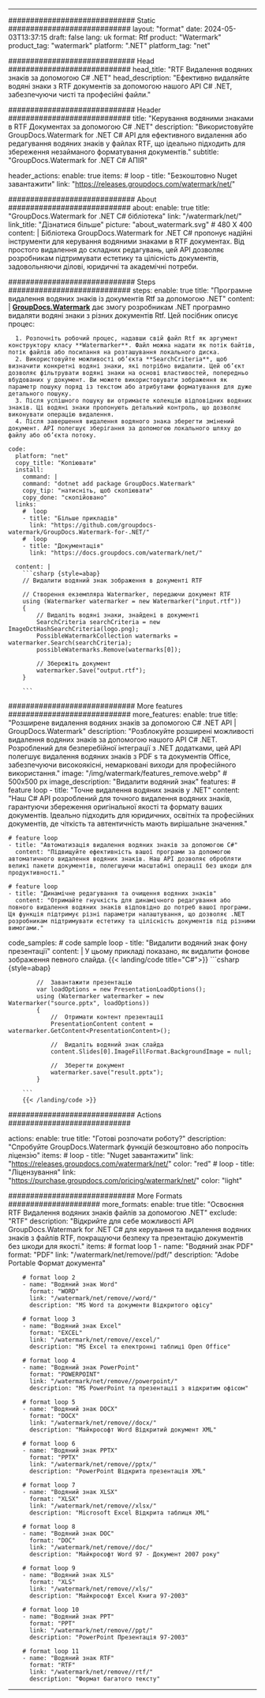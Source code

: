 
---
############################# Static ############################
layout: "format"
date:  2024-05-03T13:37:15
draft: false
lang: uk
format: Rtf
product: "Watermark"
product_tag: "watermark"
platform: ".NET"
platform_tag: "net"

############################# Head ############################
head_title: "RTF Видалення водяних знаків за допомогою C# .NET"
head_description: "Ефективно видаляйте водяні знаки з RTF документів за допомогою нашого API C# .NET, забезпечуючи чисті та професійні файли."

############################# Header ############################
title: "Керування водяними знаками в RTF Документах за допомогою C# .NET" 
description: "Використовуйте GroupDocs.Watermark for .NET C# API для ефективного видалення або редагування водяних знаків у файлах RTF, що ідеально підходить для збереження незайманого форматування документів."
subtitle: "GroupDocs.Watermark for .NET C# АПІЯ" 

header_actions:
  enable: true
  items:
    #  loop
    - title: "Безкоштовно Nuget завантажити"
      link: "https://releases.groupdocs.com/watermark/net/"
      
############################# About ############################
about:
    enable: true
    title: "GroupDocs.Watermark for .NET C# бібліотека"
    link: "/watermark/net/"
    link_title: "Дізнатися більше"
    picture: "about_watermark.svg" # 480 X 400
    content: |
       Бібліотека GroupDocs.Watermark for .NET C# пропонує надійні інструменти для керування водяними знаками в RTF документах. Від простого видалення до складних редагувань, цей API дозволяє розробникам підтримувати естетику та цілісність документів, задовольняючи ділові, юридичні та академічні потреби.

############################# Steps ############################
steps:
    enable: true
    title: "Програмне видалення водяних знаків із документів Rtf за допомогою .NET"
    content: |
      **[GroupDocs.Watermark](https://products.groupdocs.com/watermark/net/)** дає змогу розробникам .NET програмно видаляти водяні знаки з різних документів Rtf. Цей посібник описує процес:
      
      1. Розпочніть робочий процес, надавши свій файл Rtf як аргумент конструктору класу **Watermarker**. Файл можна надати як потік байтів, потік файлів або посилання на розташування локального диска.
      2. Використовуйте можливості об’єкта **SearchCriteria**, щоб визначити конкретні водяні знаки, які потрібно видалити. Цей об’єкт дозволяє фільтрувати водяні знаки на основі властивостей, попередньо вбудованих у документ. Ви можете використовувати зображення як параметр пошуку поряд із текстом або атрибутами форматування для дуже детального пошуку.
      3. Після успішного пошуку ви отримаєте колекцію відповідних водяних знаків. Ці водяні знаки пропонують детальний контроль, що дозволяє виконувати операцію видалення.
      4. Після завершення видалення водяного знака зберегти змінений документ. API полегшує зберігання за допомогою локального шляху до файлу або об’єкта потоку.
   
    code:
      platform: "net"
      copy_title: "Копіювати"
      install:
        command: |
        command: "dotnet add package GroupDocs.Watermark"
        copy_tip: "натисніть, щоб скопіювати"
        copy_done: "скопійовано"
      links:
        #  loop
        - title: "Більше прикладів"
          link: "https://github.com/groupdocs-watermark/GroupDocs.Watermark-for-.NET/"
        #  loop
        - title: "Документація"
          link: "https://docs.groupdocs.com/watermark/net/"
          
      content: |
        ```csharp {style=abap}
        // Видалити водяний знак зображення в документі RTF

        // Створення екземпляра Watermarker, передаючи документ RTF
        using (Watermarker watermarker = new Watermarker("input.rtf"))
        {
            // Видаліть водяні знаки, знайдені в документі
            SearchCriteria searchCriteria = new ImageDctHashSearchCriteria(logo.png);
            PossibleWatermarkCollection watermarks = watermarker.Search(searchCriteria);
            possibleWatermarks.Remove(watermarks[0]);

            // Збережіть документ
            watermarker.Save("output.rtf");
        }
        
        ```  

############################# More features ############################
more_features:
  enable: true
  title: "Розширене видалення водяних знаків за допомогою C# .NET API | GroupDocs.Watermark"
  description: "Розблокуйте розширені можливості видалення водяних знаків за допомогою нашого API C# .NET. Розроблений для безперебійної інтеграції з .NET додатками, цей API полегшує видалення водяних знаків з PDF s та документів Office, забезпечуючи високоякісні, немарковані виходи для професійного використання."
  image: "/img/watermark/features_remove.webp" # 500x500 px
  image_description: "Видалити водяний знак"
  features:
    # feature loop
    - title: "Точне видалення водяних знаків у .NET"
      content: "Наш C# API розроблений для точного видалення водяних знаків, гарантуючи збереження оригінальної якості та формату ваших документів. Ідеально підходить для юридичних, освітніх та професійних документів, де чіткість та автентичність мають вирішальне значення."

    # feature loop
    - title: "Автоматизація видалення водяних знаків за допомогою C#"
      content: "Підвищуйте ефективність вашої програми за допомогою автоматичного видалення водяних знаків. Наш API дозволяє обробляти великі пакети документів, полегшуючи масштабні операції без шкоди для продуктивності."

    # feature loop
    - title: "Динамічне редагування та очищення водяних знаків"
      content: "Отримайте гнучкість для динамічного редагування або повного видалення водяних знаків відповідно до потреб вашої програми. Ця функція підтримує різні параметри налаштування, що дозволяє .NET розробникам підтримувати естетику та цілісність документів під різними вимогами."
      
  code_samples:
    # code sample loop
    - title: "Видалити водяний знак фону презентації"
      content: |
        У цьому прикладі показано, як видалити фонове зображення певного слайда.
        {{< landing/code title="C#">}}
        ```csharp {style=abap}
        
            //  Завантажити презентацію
            var loadOptions = new PresentationLoadOptions();
            using (Watermarker watermarker = new Watermarker("source.pptx", loadOptions))
            {
                //  Отримати контент презентації
                PresentationContent content = watermarker.GetContent<PresentationContent>();

                //  Видаліть водяний знак слайда
                content.Slides[0].ImageFillFormat.BackgroundImage = null;

                //  Зберегти документ
                watermarker.save("result.pptx");
            }

        ```
        {{< /landing/code >}}


############################# Actions ############################

actions:
  enable: true
  title: "Готові розпочати роботу?"
  description: "Спробуйте GroupDocs.Watermark функцій безкоштовно або попросіть ліцензію"
  items:
    #  loop
    - title: "Nuget завантажити"
      link: "https://releases.groupdocs.com/watermark/net/"
      color: "red"
        #  loop
    - title: "Ліцензування"
      link: "https://purchase.groupdocs.com/pricing/watermark/net/"
      color: "light"


############################# More Formats #####################
more_formats:
    enable: true
    title: "Освоєння RTF Видалення водяних знаків файлів за допомогою .NET"
    exclude: "RTF"
    description: "Відкрийте для себе можливості API GroupDocs.Watermark for .NET C# для керування та видалення водяних знаків з файлів RTF, покращуючи безпеку та презентацію документів без шкоди для якості."
    items: 
        # format loop 1
        - name: "Водяний знак PDF"
          format: "PDF"
          link: "/watermark/net/remove//pdf/"
          description: "Adobe Portable Формат документа"

        # format loop 2
        - name: "Водяний знак Word"
          format: "WORD"
          link: "/watermark/net/remove//word/"
          description: "MS Word та документи Відкритого офісу"
          
        # format loop 3
        - name: "Водяний знак Excel"
          format: "EXCEL"
          link: "/watermark/net/remove//excel/"
          description: "MS Excel та електронні таблиці Open Office"

        # format loop 4
        - name: "Водяний знак PowerPoint"
          format: "POWERPOINT"
          link: "/watermark/net/remove//powerpoint/"
          description: "MS PowerPoint та презентації з відкритим офісом"

        # format loop 5
        - name: "Водяний знак DOCX"
          format: "DOCX"
          link: "/watermark/net/remove//docx/"
          description: "Майкрософт Word Відкритий документ XML"
          
        # format loop 6
        - name: "Водяний знак PPTX"
          format: "PPTX"
          link: "/watermark/net/remove//pptx/"
          description: "PowerPoint Відкрита презентація XML"
          
        # format loop 7
        - name: "Водяний знак XLSX"
          format: "XLSX"
          link: "/watermark/net/remove//xlsx/"
          description: "Microsoft Excel Відкрита таблиця XML"

        # format loop 8
        - name: "Водяний знак DOC"
          format: "DOC"
          link: "/watermark/net/remove//doc/"
          description: "Майкрософт Word 97 - Документ 2007 року"

        # format loop 9
        - name: "Водяний знак XLS"
          format: "XLS"
          link: "/watermark/net/remove//xls/"
          description: "Майкрософт Excel Книга 97-2003"

        # format loop 10
        - name: "Водяний знак PPT"
          format: "PPT"
          link: "/watermark/net/remove//ppt/"
          description: "PowerPoint Презентація 97-2003"

        # format loop 11
        - name: "Водяний знак RTF"
          format: "RTF"
          link: "/watermark/net/remove//rtf/"
          description: "Формат багатого тексту"

---